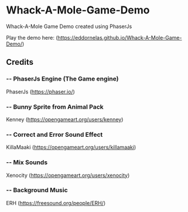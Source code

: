 # Whack-A-Mole-Game-Demo
Whack-A-Mole Game Demo created using PhaserJs

Play the demo here: (https://eddornelas.github.io/Whack-A-Mole-Game-Demo/)

## Credits

### -- PhaserJs Engine (The Game engine)
PhaserJs
(https://phaser.io/)

### -- Bunny Sprite from Animal Pack
Kenney
(https://opengameart.org/users/kenney)

### -- Correct and Error Sound Effect
KillaMaaki
(https://opengameart.org/users/killamaaki)

### -- Mix Sounds
Xenocity
(https://opengameart.org/users/xenocity)

### -- Background Music
ERH
(https://freesound.org/people/ERH/)